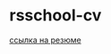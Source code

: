 # rsschool-cv 
<a href=https://github.com/yorkman90/rsschool-cv/tree/rsschool-cv-html>ссылка на резюме</a> 
